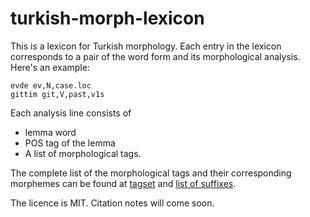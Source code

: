 # turkish-morph-lexicon


This is a lexicon for Turkish morphology. Each entry in the lexicon corresponds to a pair of the word form and its morphological analysis. Here's an example:

```
evde ev,N,case.loc
gittim git,V,past,v1s
```

Each analysis line consists of

* lemma word
* POS tag of the lemma
* A list of morphological tags.

The complete list of the morphological tags and their corresponding morphemes can be found at  [tagset](tagset.md) and [list of suffixes](suffixes/suffixes.txt).


The licence is MIT. Citation notes will come soon.
